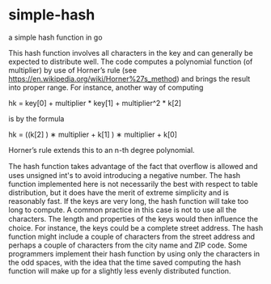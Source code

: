 # simple-hash
a simple hash function in go

This hash function involves all characters in the key and can generally be
expected to distribute well.
The code computes a polynomial function (of multiplier) by use of Horner’s rule
(see https://en.wikipedia.org/wiki/Horner%27s_method) and brings the result
into proper range.
For instance, another way of computing

hk = key[0] + multiplier * key[1] + multiplier^2 * k[2]

is by the formula

hk = ((k[2] ) ∗ multiplier + k[1] ) ∗ multiplier + k[0]

Horner’s rule extends this to an n-th degree polynomial.

The hash function takes advantage of the fact that overﬂow is allowed and
uses unsigned int's to avoid introducing a negative number.
The hash function implemented here is not necessarily the best with respect
to table distribution, but it does have the merit of extreme simplicity and
is reasonably fast.
If the keys are very long, the hash function will take too long to compute.
A common practice in this case is not to use all the characters. The length
and properties of the keys would then inﬂuence the choice.
For instance, the keys could be a complete street address. The hash function
might include a couple of characters from the street address and perhaps a
couple of characters from the city name and ZIP code.
Some programmers implement their hash function by using only the characters
in the odd spaces, with the idea that the time saved computing the hash
function will make up for a slightly less evenly distributed function.
